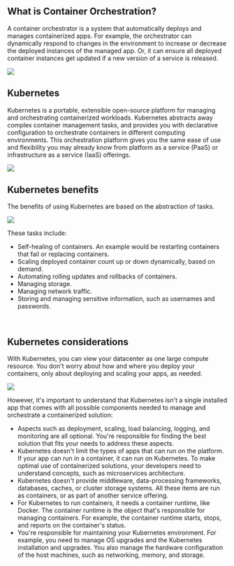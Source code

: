 ## What is Container Orchestration?

A container orchestrator is a system that automatically deploys and manages containerized apps. For example, the orchestrator can dynamically respond to changes in the environment to increase or decrease the deployed instances of the managed app. Or, it can ensure all deployed container instances get updated if a new version of a service is released.

<img src = "https://docs.microsoft.com/en-us/learn/modules/intro-to-kubernetes/media/2-tasks-of-orchestrator.svg"><br />

## Kubernetes

Kubernetes is a portable, extensible open-source platform for managing and orchestrating containerized workloads. Kubernetes abstracts away complex container management tasks, and provides you with declarative configuration to orchestrate containers in different computing environments. This orchestration platform gives you the same ease of use and flexibility you may already know from platform as a service (PaaS) or infrastructure as a service (IaaS) offerings.

<img src = "https://docs.microsoft.com/en-us/learn/modules/intro-to-kubernetes/media/2-deploy-multiple-containers-k8s.png"><br />

## Kubernetes benefits

The benefits of using Kubernetes are based on the abstraction of tasks.

<img src = "https://docs.microsoft.com/en-us/learn/modules/intro-to-kubernetes/media/2-kubernetes-benefits.svg"><br />

These tasks include:

* Self-healing of containers. An example would be restarting containers that fail or replacing containers.
* Scaling deployed container count up or down dynamically, based on demand.
* Automating rolling updates and rollbacks of containers.
* Managing storage.
* Managing network traffic.
* Storing and managing sensitive information, such as usernames and passwords.

<br />

## Kubernetes considerations

With Kubernetes, you can view your datacenter as one large compute resource. You don't worry about how and where you deploy your containers, only about deploying and scaling your apps, as needed.

<img src = "https://docs.microsoft.com/en-us/learn/modules/intro-to-kubernetes/media/2-kubernetes-considerations.svg"><br />

However, it's important to understand that Kubernetes isn't a single installed app that comes with all possible components needed to manage and orchestrate a containerized solution:

* Aspects such as deployment, scaling, load balancing, logging, and monitoring are all optional. You're responsible for finding the best solution that fits your needs to address these aspects.
* Kubernetes doesn't limit the types of apps that can run on the platform. If your app can run in a container, it can run on Kubernetes. To make optimal use of containerized solutions, your developers need to understand concepts, such as microservices architecture.
* Kubernetes doesn't provide middleware, data-processing frameworks, databases, caches, or cluster storage systems. All these items are run as containers, or as part of another service offering.
* For Kubernetes to run containers, it needs a container runtime, like Docker. The container runtime is the object that's responsible for managing containers. For example, the container runtime starts, stops, and reports on the container's status.
* You're responsible for maintaining your Kubernetes environment. For example, you need to manage OS upgrades and the Kubernetes installation and upgrades. You also manage the hardware configuration of the host machines, such as networking, memory, and storage.
